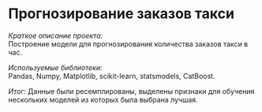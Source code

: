 # Прогнозирование заказов такси  

*Краткое описание проекта:*  
Построение модели для прогнозирования количества заказов такси в час.  

*Используемые библиотеки:*  
Pandas, Numpy, Matplotlib, scikit-learn, statsmodels, CatBoost.

*Итог:*
Данные были ресемплированы, выделены признаки для обучения нескольких моделей из которых была выбрана лучшая.

